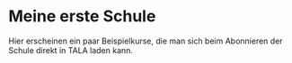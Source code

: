 Meine erste Schule
===================

Hier erscheinen ein paar Beispielkurse, die man sich beim Abonnieren der Schule direkt in TALA laden kann.
